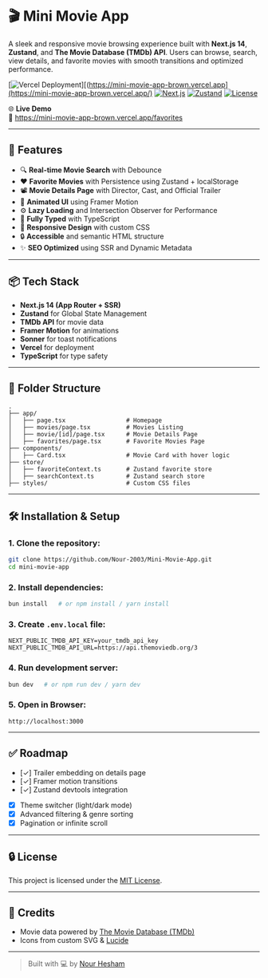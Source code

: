 # 🎬 Mini Movie App

A sleek and responsive movie browsing experience built with **Next.js 14**, **Zustand**, and **The Movie Database (TMDb) API**. Users can browse, search, view details, and favorite movies with smooth transitions and optimized performance.

[![Vercel Deployment](https://vercelbadge.vercel.app/api/NourHesham12/mini-movie-app)][(https://mini-movie-app-brown.vercel.app](https://mini-movie-app-brown.vercel.app/)
[![Next.js](https://img.shields.io/badge/Next.js-14-blue.svg?logo=next.js)](https://nextjs.org/)
[![Zustand](https://img.shields.io/badge/Zustand-State_Management-orange.svg)](https://github.com/pmndrs/zustand)
[![License](https://img.shields.io/badge/license-MIT-green.svg)](LICENSE)

🌐 **Live Demo**  
🔗 https://mini-movie-app-brown.vercel.app/favorites

---

## 🚀 Features

- 🔍 **Real-time Movie Search** with Debounce  
- ❤️ **Favorite Movies** with Persistence using Zustand + localStorage  
- 📽️ **Movie Details Page** with Director, Cast, and Official Trailer  
- 🎨 **Animated UI** using Framer Motion  
- ⚙️ **Lazy Loading** and Intersection Observer for Performance  
- 🧠 **Fully Typed** with TypeScript  
- 🌈 **Responsive Design** with custom CSS  
- 🔒 **Accessible** and semantic HTML structure  
- ✨ **SEO Optimized** using SSR and Dynamic Metadata

---

## 📦 Tech Stack

- **Next.js 14 (App Router + SSR)**
- **Zustand** for Global State Management
- **TMDb API** for movie data
- **Framer Motion** for animations
- **Sonner** for toast notifications
- **Vercel** for deployment
- **TypeScript** for type safety

---

## 📁 Folder Structure

```
.
├── app/
│   ├── page.tsx                 # Homepage
│   ├── movies/page.tsx          # Movies Listing
│   ├── movie/[id]/page.tsx      # Movie Details Page
│   ├── favorites/page.tsx       # Favorite Movies Page
├── components/
│   ├── Card.tsx                 # Movie Card with hover logic
├── store/
│   ├── favoriteContext.ts       # Zustand favorite store
│   ├── searchContext.ts         # Zustand search store
├── styles/                      # Custom CSS files
```

---

## 🛠️ Installation & Setup

### 1. Clone the repository:

```bash
git clone https://github.com/Nour-2003/Mini-Movie-App.git
cd mini-movie-app
```

### 2. Install dependencies:

```bash
bun install   # or npm install / yarn install
```

### 3. Create `.env.local` file:

```env
NEXT_PUBLIC_TMDB_API_KEY=your_tmdb_api_key
NEXT_PUBLIC_TMDB_API_URL=https://api.themoviedb.org/3
```

### 4. Run development server:

```bash
bun dev   # or npm run dev / yarn dev
```

### 5. Open in Browser:

```
http://localhost:3000
```

---

## ✅ Roadmap

- [✓] Trailer embedding on details page  
- [✓] Framer motion transitions  
- [✓] Zustand devtools integration
- [x] Theme switcher (light/dark mode)  
- [x] Advanced filtering & genre sorting  
- [x] Pagination or infinite scroll

---

## 🔒 License

This project is licensed under the [MIT License](LICENSE).

---

## 🙌 Credits

- Movie data powered by [The Movie Database (TMDb)](https://www.themoviedb.org/)
- Icons from custom SVG & [Lucide](https://lucide.dev)

---

> Built with 💻 by [Nour Hesham](https://github.com/Nour-2003)
